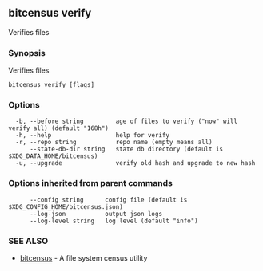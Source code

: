 ## bitcensus verify

Verifies files

### Synopsis

Verifies files

```
bitcensus verify [flags]
```

### Options

```
  -b, --before string         age of files to verify ("now" will verify all) (default "168h")
  -h, --help                  help for verify
  -r, --repo string           repo name (empty means all)
      --state-db-dir string   state db directory (default is $XDG_DATA_HOME/bitcensus)
  -u, --upgrade               verify old hash and upgrade to new hash
```

### Options inherited from parent commands

```
      --config string      config file (default is $XDG_CONFIG_HOME/bitcensus.json)
      --log-json           output json logs
      --log-level string   log level (default "info")
```

### SEE ALSO

* [bitcensus](bitcensus.md)	 - A file system census utility

